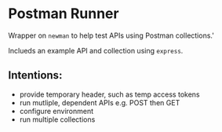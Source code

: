 # Postman Runner

Wrapper on `newman` to help test APIs using Postman collections.'

Inclueds an example API and collection using `express`.

## Intentions:

* provide temporary header, such as temp access tokens
* run mutliple, dependent APIs e.g. POST then GET
* configure environment
* run multiple collections